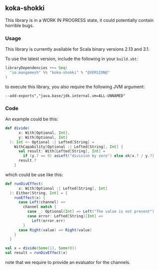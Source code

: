 ## koka-shokki

This library is in a WORK IN PROGRESS state, it could potentially contain horrible bugs.

### Usage

This library is currently available for Scala binary versions 2.13 and 3.1.

To use the latest version, include the following in your `build.sbt`:

```scala
libraryDependencies ++= Seq(
  "io.mangomesh" %% "koka-shokki" % "@VERSION@"
)
```

to execute this library, you also require the following JVM argument:

```
--add-exports","java.base/jdk.internal.vm=ALL-UNNAMED"
```

### Code

An example could be this:

```scala
def divide(
      x: With[Optional, Int],
      y: With[Optional, Int]
  ): Int <~ Optional :| Lefted[String] =
    WithCapability[Optional :| Lefted[String], Int] {
      val result: With[Lefted[String], Int] =
        if (y.? == 0) asLeft("division by zero") else ok(x.? / y.?)
      result.?
    }
```

which could be use like this:

```scala
def runDivEffect(
      x: With[Optional :| Lefted[String], Int]
  ): Either[String, Int] = {
    runEffect(x) {
      case Left(channel) =>
        channel match {
          case _: Optional[Int] => Left("The value is not present")
          case error: Lefted[String][Int] =>
            Left(error.err)
        }
      case Right(value) => Right(value)
    }
  }

val x = divide(Some(1), Some(0))
val result = runDivEffect(x)
```

note that we require to provide an evaluator for the channels.